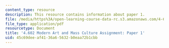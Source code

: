 ```yaml
---
content_type: resource
description: This resource contains information about paper 1.
file: /media/https%3A/open-learning-course-data-rc.s3.amazonaws.com/4-602-modern-art-and-mass-culture-spring-2012/45c69deeaf4136a65632b0eaa72b1cbb_MIT4_602S12_paper1.pdf
file_type: application/pdf
resourcetype: Document
title: '4.602 Modern Art and Mass Culture Assignment: Paper 1'
uid: 45c69dee-af41-36a6-5632-b0eaa72b1cbb
---
```


